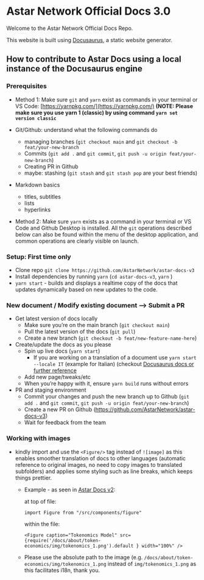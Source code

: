# Astar Network Official Docs 3.0

Welcome to the Astar Network Official Docs Repo.

This website is built using [Docusaurus](https://docusaurus.io/), a static website generator.

## How to contribute to Astar Docs using a local instance of the Docusaurus engine

### Prerequisites

  - Method 1: Make sure `git` and `yarn` exist as commands in your terminal or VS Code: [https://yarnpkg.com/](https://yarnpkg.com/) **(NOTE: Please make sure you use yarn 1 (classic) by using command `yarn set version classic`**
  - Git/Github: understand what the following commands do
      - managing branches (`git checkout main` and `git checkout -b feat/your-new-branch`
      - Commits (`git add .` and `git commit`, `git push -u origin feat/your-new-branch`)
      - Creating PR in Github
      - maybe: stashing (`git stash` and `git stash pop` are your best friends)
  - Markdown basics
      - titles, subtitles
      - lists
      - hyperlinks
  
  - Method 2: Make sure `yarn` exists as a command in your terminal or VS Code and Github Desktop is installed. All the `git` operations described below can also be found within the menu of the desktop application, and common operations are clearly visible on launch.

### Setup: First time only

  - Clone repo `git clone https://github.com/AstarNetwork/astar-docs-v3`
  - Install dependencies by running `yarn` (`cd astar-docs-v3`, `yarn` )
  - `yarn start` - builds and displays a realtime copy of the docs that updates dynamically based on new updates to the code.

### New document / Modify existing document --> Submit a PR
  
  -  Get latest version of docs locally
      - Make sure you’re on the main branch (`git checkout main`)
      - Pull the latest version of the docs (`git pull`)
      - Create a new branch (`git checkout -b feat/new-feature-name-here`)
  - Create/update the docs as you please
      - Spin up live docs (`yarn start`)
        - If you are working on a translation of a document use `yarn start --locale IT` (example for Italian) (checkout [Docusaurus docs or further reference](https://docusaurus.io/docs/i18n/tutorial)
      - Add new page/tweaks/etc
      - When you’re happy with it, ensure `yarn build` runs without errors
  - PR and staging environment
      - Commit your changes and push the new branch up to Github (`git add .` and `git commit`, `git push -u origin feat/your-new-branch`)
      - Create a new PR on Github (https://github.com/AstarNetwork/astar-docs-v3)
      - Wait for feedback from the team

### Working with images

  - kindly import and use the `<Figure/>` tag instead of `![image]` as this enables smoother translation of docs to other languages (automatic reference to original images, no need to copy images to translated subfolders) and applies some styling such as line breaks, which keeps things prettier.
    
    - Example - as seen in [Astar Docs v2](https://github.com/AstarNetwork/astar-docs/blob/d530139ca7a5ab034a783981d313542e02fdfb54/docs/about/token-economics/inflationary-model.md):
      
      at top of file:
      ```
      import Figure from "/src/components/figure"
      ```
      
      within the file:
      ```
      <Figure caption="Tokenomics Model" src={require('/docs/about/token-economics/img/tokenomics_1.png').default } width="100%" /> 
      ```

    - Please use the absolute path to the image (e.g. `/docs/about/token-economics/img/tokenomics_1.png` instead of `img/tokenomics_1.png` as this facilitates i18n, thank you.
